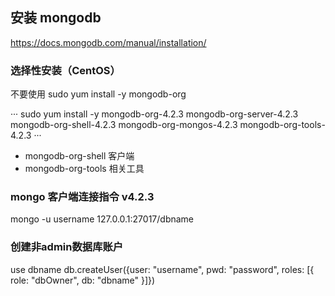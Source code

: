 ## 安装 mongodb


https://docs.mongodb.com/manual/installation/

### 选择性安装（CentOS）
不要使用 sudo yum install -y mongodb-org

···
sudo yum install -y mongodb-org-4.2.3 mongodb-org-server-4.2.3 mongodb-org-shell-4.2.3 mongodb-org-mongos-4.2.3 mongodb-org-tools-4.2.3
···

- mongodb-org-shell 客户端
- mongodb-org-tools 相关工具


### mongo 客户端连接指令 v4.2.3
 
mongo -u username 127.0.0.1:27017/dbname


### 创建非admin数据库账户


use dbname
db.createUser({user: "username", pwd: "password", roles: [{ role: "dbOwner", db: "dbname" }]})
